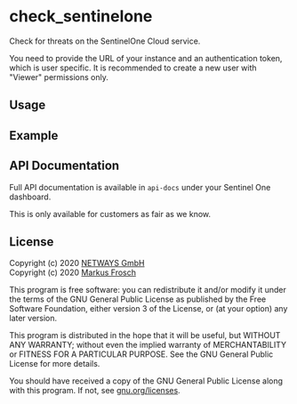 check_sentinelone
=================

Check for threats on the SentinelOne Cloud service.

You need to provide the URL of your instance and an authentication token, which is user specific.
It is recommended to create a new user with "Viewer" permissions only.

## Usage

## Example


## API Documentation

Full API documentation is available in `api-docs` under your Sentinel One dashboard.

This is only available for customers as fair as we know.

## License

Copyright (c) 2020 [NETWAYS GmbH](mailto:info@netways.de) \
Copyright (c) 2020 [Markus Frosch](mailto:markus.frosch@netways.de)

This program is free software: you can redistribute it and/or modify
it under the terms of the GNU General Public License as published by
the Free Software Foundation, either version 3 of the License, or
(at your option) any later version.

This program is distributed in the hope that it will be useful,
but WITHOUT ANY WARRANTY; without even the implied warranty of
MERCHANTABILITY or FITNESS FOR A PARTICULAR PURPOSE.  See the
GNU General Public License for more details.

You should have received a copy of the GNU General Public License
along with this program.  If not, see [gnu.org/licenses](https://www.gnu.org/licenses/).
